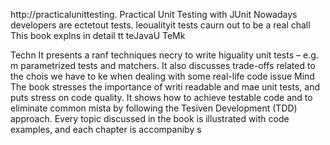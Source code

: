 
http://practicalunittesting.
Practical Unit Testing with JUnit 
Nowadays developers are ectetout tests. leoualityit tests caurn out to be a real chall
This book explns in detail  tt teJavaU  TeMk

Techn
It presents a ranf techniques necry to write higuality unit tests – e.g. m parametrized tests and matchers. It also discusses trade-offs related to the chois we have to ke when dealing with some real-life code issue
Mind
The book stresses the importance of writi readable and mae unit tests, and puts  stress on code quality. It shows how to achieve testable code and to eliminate common mista by following the Tesiven Development (TDD) approach. Every topic discussed in the book is illustrated with code examples, and each chapter is accompaniby s













